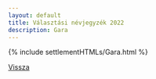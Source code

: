 ```yaml
---
layout: default
title: Választási névjegyzék 2022
description: Gara
---
```


{% include settlementHTMLs/Gara.html %}

[Vissza](../)
